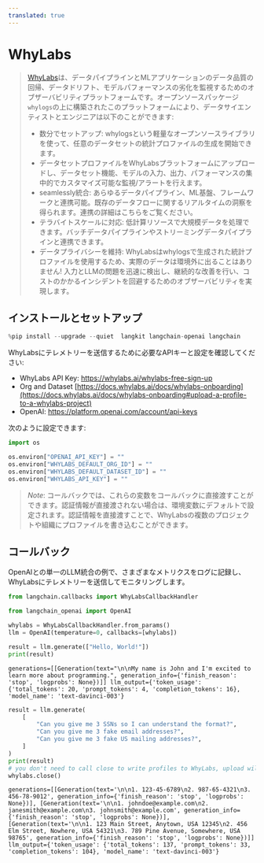 ```yaml
---
translated: true
---
```


# WhyLabs

>[WhyLabs](https://docs.whylabs.ai/docs/)は、データパイプラインとMLアプリケーションのデータ品質の回帰、データドリフト、モデルパフォーマンスの劣化を監視するためのオブザーバビリティプラットフォームです。オープンソースパッケージ`whylogs`の上に構築されたこのプラットフォームにより、データサイエンティストとエンジニアは以下のことができます:
>- 数分でセットアップ: whylogsという軽量なオープンソースライブラリを使って、任意のデータセットの統計プロファイルの生成を開始できます。
>- データセットプロファイルをWhyLabsプラットフォームにアップロードし、データセット機能、モデルの入力、出力、パフォーマンスの集中的でカスタマイズ可能な監視/アラートを行えます。
>- seamlessly統合: あらゆるデータパイプライン、ML基盤、フレームワークと連携可能。既存のデータフローに関するリアルタイムの洞察を得られます。連携の詳細はこちらをご覧ください。
>- テラバイトスケールに対応: 低計算リソースで大規模データを処理できます。バッチデータパイプラインやストリーミングデータパイプラインと連携できます。
>- データプライバシーを維持: WhyLabsはwhylogsで生成された統計プロファイルを使用するため、実際のデータは環境外に出ることはありません!
入力とLLMの問題を迅速に検出し、継続的な改善を行い、コストのかかるインシデントを回避するためのオブザーバビリティを実現します。

## インストールとセットアップ

```python
%pip install --upgrade --quiet  langkit langchain-openai langchain
```

WhyLabsにテレメトリーを送信するために必要なAPIキーと設定を確認してください:

* WhyLabs API Key: https://whylabs.ai/whylabs-free-sign-up
* Org and Dataset [https://docs.whylabs.ai/docs/whylabs-onboarding](https://docs.whylabs.ai/docs/whylabs-onboarding#upload-a-profile-to-a-whylabs-project)
* OpenAI: https://platform.openai.com/account/api-keys

次のように設定できます:

```python
import os

os.environ["OPENAI_API_KEY"] = ""
os.environ["WHYLABS_DEFAULT_ORG_ID"] = ""
os.environ["WHYLABS_DEFAULT_DATASET_ID"] = ""
os.environ["WHYLABS_API_KEY"] = ""
```

> *Note*: コールバックでは、これらの変数をコールバックに直接渡すことができます。認証情報が直接渡されない場合は、環境変数にデフォルトで設定されます。認証情報を直接渡すことで、WhyLabsの複数のプロジェクトや組織にプロファイルを書き込むことができます。

## コールバック

OpenAIとの単一のLLM統合の例で、さまざまなメトリクスをログに記録し、WhyLabsにテレメトリーを送信してモニタリングします。

```python
from langchain.callbacks import WhyLabsCallbackHandler
```

```python
from langchain_openai import OpenAI

whylabs = WhyLabsCallbackHandler.from_params()
llm = OpenAI(temperature=0, callbacks=[whylabs])

result = llm.generate(["Hello, World!"])
print(result)
```

```output
generations=[[Generation(text="\n\nMy name is John and I'm excited to learn more about programming.", generation_info={'finish_reason': 'stop', 'logprobs': None})]] llm_output={'token_usage': {'total_tokens': 20, 'prompt_tokens': 4, 'completion_tokens': 16}, 'model_name': 'text-davinci-003'}
```

```python
result = llm.generate(
    [
        "Can you give me 3 SSNs so I can understand the format?",
        "Can you give me 3 fake email addresses?",
        "Can you give me 3 fake US mailing addresses?",
    ]
)
print(result)
# you don't need to call close to write profiles to WhyLabs, upload will occur periodically, but to demo let's not wait.
whylabs.close()
```

```output
generations=[[Generation(text='\n\n1. 123-45-6789\n2. 987-65-4321\n3. 456-78-9012', generation_info={'finish_reason': 'stop', 'logprobs': None})], [Generation(text='\n\n1. johndoe@example.com\n2. janesmith@example.com\n3. johnsmith@example.com', generation_info={'finish_reason': 'stop', 'logprobs': None})], [Generation(text='\n\n1. 123 Main Street, Anytown, USA 12345\n2. 456 Elm Street, Nowhere, USA 54321\n3. 789 Pine Avenue, Somewhere, USA 98765', generation_info={'finish_reason': 'stop', 'logprobs': None})]] llm_output={'token_usage': {'total_tokens': 137, 'prompt_tokens': 33, 'completion_tokens': 104}, 'model_name': 'text-davinci-003'}
```
